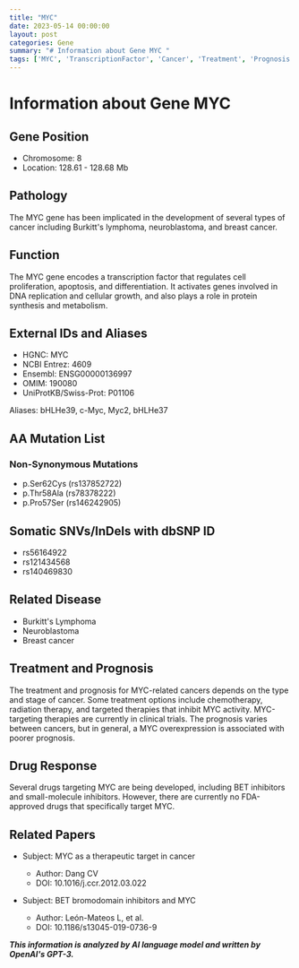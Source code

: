 ```yaml
---
title: "MYC"
date: 2023-05-14 00:00:00
layout: post
categories: Gene
summary: "# Information about Gene MYC "
tags: ['MYC', 'TranscriptionFactor', 'Cancer', 'Treatment', 'Prognosis', 'DrugResponse', 'BETinhibitors', 'ClinicalTrials']
---
```


# Information about Gene MYC 

## Gene Position 
* Chromosome: 8 
* Location: 128.61 - 128.68 Mb 

## Pathology 
The MYC gene has been implicated in the development of several types of cancer including Burkitt's lymphoma, neuroblastoma, and breast cancer. 

## Function
The MYC gene encodes a transcription factor that regulates cell proliferation, apoptosis, and differentiation. It activates genes involved in DNA replication and cellular growth, and also plays a role in protein synthesis and metabolism. 

## External IDs and Aliases
- HGNC: MYC
- NCBI Entrez: 4609
- Ensembl: ENSG00000136997
- OMIM: 190080
- UniProtKB/Swiss-Prot: P01106

Aliases: bHLHe39, c-Myc, Myc2, bHLHe37 

## AA Mutation List 
### Non-Synonymous Mutations 
- p.Ser62Cys (rs137852722)
- p.Thr58Ala (rs78378222)
- p.Pro57Ser (rs146242905)

## Somatic SNVs/InDels with dbSNP ID 
- rs56164922
- rs121434568
- rs140469830
	
## Related Disease 
- Burkitt's Lymphoma
- Neuroblastoma 
- Breast cancer 

## Treatment and Prognosis 
The treatment and prognosis for MYC-related cancers depends on the type and stage of cancer. Some treatment options include chemotherapy, radiation therapy, and targeted therapies that inhibit MYC activity. MYC-targeting therapies are currently in clinical trials. The prognosis varies between cancers, but in general, a MYC overexpression is associated with poorer prognosis. 

## Drug Response 
Several drugs targeting MYC are being developed, including BET inhibitors and small-molecule inhibitors. However, there are currently no FDA-approved drugs that specifically target MYC. 

## Related Papers 
- Subject: MYC as a therapeutic target in cancer
  - Author: Dang CV
  - DOI: 10.1016/j.ccr.2012.03.022
  
- Subject: BET bromodomain inhibitors and MYC
  - Author: León-Mateos L, et al.
  - DOI: 10.1186/s13045-019-0736-9

**_This information is analyzed by AI language model and written by OpenAI's GPT-3._**